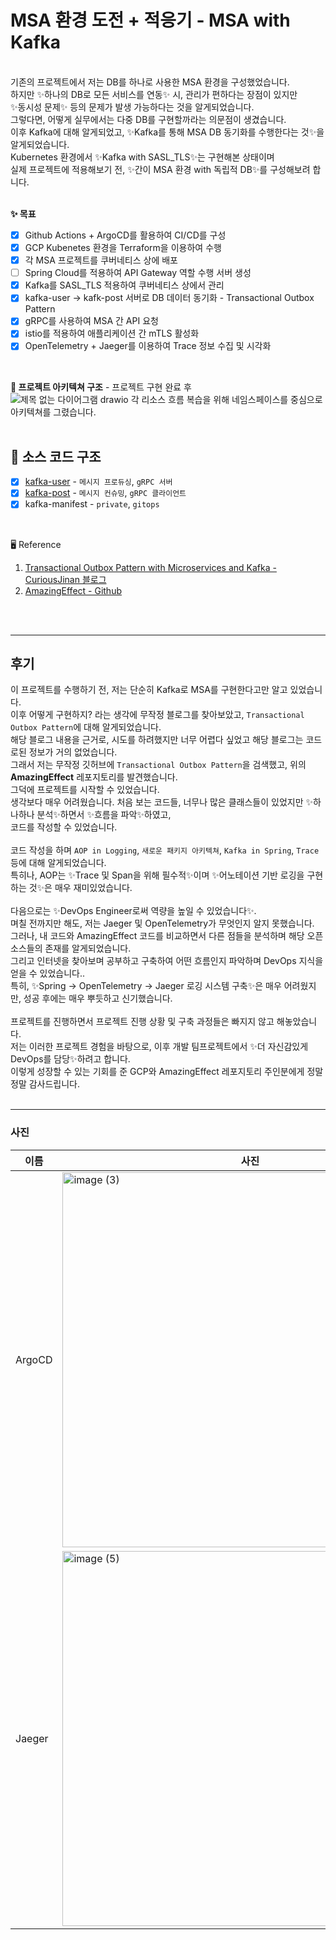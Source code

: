 # MSA 환경 도전 + 적응기 - MSA with Kafka

<br>
기존의 프로젝트에서 저는 DB를 하나로 사용한 MSA 환경을 구성했었습니다.<br>
하지만 ✨하나의 DB로 모든 서비스를 연동✨ 시, 관리가 편하다는 장점이 있지만<br>
✨동시성 문제✨ 등의 문제가 발생 가능하다는 것을 알게되었습니다.<br>
그렇다면, 어떻게 실무에서는 다중 DB를 구현할까라는 의문점이 생겼습니다.<br>
이후 Kafka에 대해 알게되었고, ✨Kafka를 통해 MSA DB 동기화를 수행한다는 것✨을 알게되었습니다.<br>
Kubernetes 환경에서 ✨Kafka with SASL_TLS✨는 구현해본 상태이며<br>
실제 프로젝트에 적용해보기 전, ✨간이 MSA 환경 with 독립적 DB✨를 구성해보려 합니다.<br>
<br>

**✨ 목표** <br>
- [x] Github Actions + ArgoCD를 활용하여 CI/CD를 구성
- [x] GCP Kubenetes 환경을 Terraform을 이용하여 수행
- [x] 각 MSA 프로젝트를 쿠버네티스 상에 배포
- [ ] Spring Cloud를 적용하여 API Gateway 역할 수행 서버 생성
- [x] Kafka를 SASL_TLS 적용하여 쿠버네티스 상에서 관리
- [x] kafka-user -> kafk-post 서버로 DB 데이터 동기화 - Transactional Outbox Pattern
- [x] gRPC를 사용하여 MSA 간 API 요청
- [x] istio를 적용하여 애플리케이션 간 mTLS 활성화
- [x] OpenTelemetry + Jaeger를 이용하여 Trace 정보 수집 및 시각화
<br>

**🌲 프로젝트 아키텍쳐 구조** - 프로젝트 구현 완료 후 <br>
![제목 없는 다이어그램 drawio](https://github.com/user-attachments/assets/9d289fef-41b6-4701-af3f-0cac782dec4f)
각 리소스 흐름 복습을 위해 네임스페이스를 중심으로 아키텍쳐를 그렸습니다.
<br>
<br>

## 💾 소스 코드 구조
- [x] [kafka-user](https://github.com/kafka-practice/kafka-user) - `메시지 프로듀싱`, `gRPC 서버`
- [x] [kafka-post](https://github.com/kafka-practice/kafka-post) - `메시지 컨슈밍`, `gRPC 클라이언트`
- [x] kafka-manifest - `private`, `gitops`

<br>

🖥️ Reference <br>
1. [Transactional Outbox Pattern with Microservices and Kafka - CuriousJinan 블로그](https://curiousjinan.tistory.com/entry/transactional-outbox-pattern-microservices-kafka#Transactional%20Outbox%20Pattern%EC%9D%98%20%EC%82%AC%EC%9A%A9%20%EC%82%AC%EB%A1%80-1)<br>
2. [AmazingEffect - Github](https://github.com/AmazingEffect)
<br>
<br>

---------------------------------
## 후기
이 프로젝트를 수행하기 전, 저는 단순히 Kafka로 MSA를 구현한다고만 알고 있었습니다. <br>
이후 어떻게 구현하지? 라는 생각에 무작정 블로그를 찾아보았고, `Transactional Outbox Pattern`에 대해 알게되었습니다. <br>
해당 블로그 내용을 근거로, 시도를 하려했지만 너무 어렵다 싶었고 해당 블로그는 코드로된 정보가 거의 없었습니다. <br>
그래서 저는 무작정 깃허브에 `Transactional Outbox Pattern`을 검색했고, 위의 **AmazingEffect** 레포지토리를 발견했습니다. <br>
그덕에 프로젝트를 시작할 수 있었습니다. <br>
생각보다 매우 어려웠습니다. 처음 보는 코드들, 너무나 많은 클래스들이 있었지만 ✨하나하나 분석✨하면서 ✨흐름을 파악✨하였고, <br>
코드를 작성할 수 있었습니다. <br>
<br>
코드 작성을 하며 `AOP in Logging`, `새로운 패키지 아키텍쳐`, `Kafka in Spring`, `Trace` 등에 대해 알게되었습니다.<br>
특히나, AOP는 ✨Trace 및 Span을 위해 필수적✨이며 ✨어노테이션 기반 로깅을 구현하는 것✨은 매우 재미있었습니다.<br>
<br>
다음으로는 ✨DevOps Engineer로써 역량을 높일 수 있었습니다✨. <br>
며칠 전까지만 해도, 저는 Jaeger 및 OpenTelemetry가 무엇인지 알지 못했습니다. <br>
그러나, 내 코드와 AmazingEffect 코드를 비교하면서 다른 점들을 분석하며 해당 오픈소스들의 존재를 알게되었습니다. <br>
그리고 인터넷을 찾아보며 공부하고 구축하여 어떤 흐름인지 파악하며 DevOps 지식을 얻을 수 있었습니다.. <br>
특히, ✨Spring -> OpenTelemetry -> Jaeger 로깅 시스템 구축✨은 매우 어려웠지만, 성공 후에는 매우 뿌듯하고 신기했습니다. <br>
<br>
프로젝트를 진행하면서 프로젝트 진행 상황 및 구축 과정들은 빠지지 않고 해놓았습니다. <br>
저는 이러한 프로젝트 경험을 바탕으로, 이후 개발 팀프로젝트에서 ✨더 자신감있게 DevOps를 담당✨하려고 합니다.<br>
이렇게 성장할 수 있는 기회를 준 GCP와 AmazingEffect 레포지토리 주인분에게 정말 정말 감사드립니다.
<br>
<br>

-------------------------------
### 사진

|  이름   | 사진            |
|--------|-----------------|
| ArgoCD | <img width="600" alt="image (3)" src="https://github.com/user-attachments/assets/7a50adb5-ffd4-4cc8-8c27-e3fadd9efb99" /> |
| Jaeger | <img width="600" alt="image (5)" src="https://github.com/user-attachments/assets/81b98bbb-ac81-4be6-8973-b3e990849772" /> |
